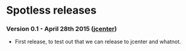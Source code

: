 # Spotless releases

### Version 0.1 - April 28th 2015 ([jcenter](https://bintray.com/diffplug/opensource/durian/0.1/view))

* First release, to test out that we can release to jcenter and whatnot.
